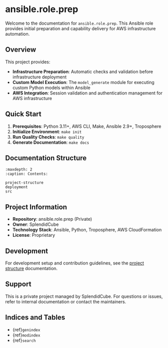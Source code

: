 # ansible.role.prep

Welcome to the documentation for `ansible.role.prep`. This Ansible role provides initial preparation and capability delivery for AWS infrastructure automation.

## Overview

This project provides:

- **Infrastructure Preparation**: Automatic checks and validation before infrastructure deployment
- **Custom Model Execution**: The `model_generate` module for executing custom Python models within Ansible
- **AWS Integration**: Session validation and authentication management for AWS infrastructure

## Quick Start

1. **Prerequisites**: Python 3.11+, AWS CLI, Make, Ansible 2.9+, Troposphere
1. **Initialize Environment**: `make init`
1. **Run Quality Checks**: `make quality`
1. **Generate Documentation**: `make docs`

## Documentation Structure

```{toctree}
:maxdepth: 2
:caption: Contents:

project-structure
deployment
src
```

## Project Information

- **Repository**: ansible.role.prep (Private)
- **Owner**: SplendidCube
- **Technology Stack**: Ansible, Python, Troposphere, AWS CloudFormation
- **License**: Proprietary

## Development

For development setup and contribution guidelines, see the [project structure](project-structure.md) documentation.

## Support

This is a private project managed by SplendidCube. For questions or issues, refer to internal documentation or contact the maintainers.

## Indices and Tables

- {ref}`genindex`
- {ref}`modindex`
- {ref}`search`
